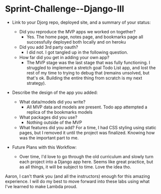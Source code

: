 # Sprint-Challenge--Django-III

- Link to your Djorg repo, deployed site, and a summary of your status:
  - Did you reproduce the MVP apps we worked on together?
    - Yes. The home page, notes page, and bookmarks page all successfully deployed both locally and on heroku
  - Did you add 3rd party oauth?
    - I did not. I got tangled up in the following question.
  - How far did you get in adding your own app?
    - The MVP stage was the last stage that was fully functioning. I struggled to implement a stretch goal Todo List app, and lost the rest of my time to trying to debug that (remains unsolved, but that's ok. Building the entire thing from scratch is my next strategy).

- Describe the design of the app you added:
  - What data/models did you write?
    - All MVP data and models are present. Todo app attempted a replica of the bookmarks models
  - What packages did you use?
    - Nothing outside of the MVP
  - What features did you add?
    For a time, I had CSS styling using static pages, but I removed it until the project was finalized. Knowing how was the important part to me. 

- Future Plans with this Workflow:
  - Over time, I'd love to go through the old curriculum and slowly turn each project into a Django app here. Seems like great practice, but as all things, it will be subject to time. Love the idea tho.

Aaron, I can't thank you (and all the instructors) enough for this amazing experience. I will do my best to move forward into these labs using what I've learned to make Lambda proud. 